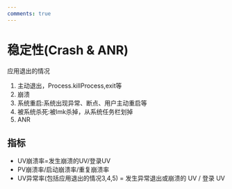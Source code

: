 ```yaml
---
comments: true
---
```

# 稳定性(Crash & ANR)

应用退出的情况

1. 主动退出，Process.killProcess,exit等
2. 崩溃
3. 系统重启:系统出现异常、断点、用户主动重启等
4. 被系统杀死:被lmk杀掉，从系统任务栏划掉
5. ANR

## 指标
- UV崩溃率=发生崩溃的UV/登录UV
- PV崩溃率/启动崩溃率/重复崩溃率
- UV异常率(包括应用退出的情况3,4,5) = 发生异常退出或崩溃的 UV / 登录 UV


